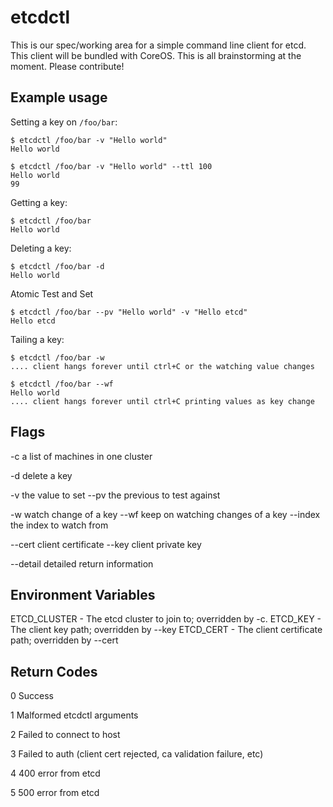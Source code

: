 etcdctl
========

This is our spec/working area for a simple command line client for etcd. This client will be bundled with CoreOS. This is all brainstorming at the moment. Please contribute!

## Example usage

Setting a key on `/foo/bar`: 

    $ etcdctl /foo/bar -v "Hello world"
    Hello world

    $ etcdctl /foo/bar -v "Hello world" --ttl 100
    Hello world
    99
 
Getting a key:

    $ etcdctl /foo/bar
    Hello world

Deleting a key:

    $ etcdctl /foo/bar -d
    Hello world

Atomic Test and Set

    $ etcdctl /foo/bar --pv "Hello world" -v "Hello etcd"
    Hello etcd    
    
Tailing a key:
	
	$ etcdctl /foo/bar -w
	.... client hangs forever until ctrl+C or the watching value changes 

    $ etcdctl /foo/bar --wf
    Hello world
    .... client hangs forever until ctrl+C printing values as key change

## Flags 

-c      a list of machines in one cluster

-d      delete a key

-v      the value to set
--pv    the previous to test against

-w      watch change of a key
--wf    keep on watching changes of a key 
--index the index to watch from

--cert  client certificate
--key   client private key 

--detail detailed return information 

## Environment Variables 

ETCD_CLUSTER - The etcd cluster to join to; overridden by -c.
ETCD_KEY     - The client key path; overridden by --key
ETCD_CERT    - The client certificate path; overridden by --cert


## Return Codes

0	Success

1	Malformed etcdctl arguments

2	Failed to connect to host

3	Failed to auth (client cert rejected, ca validation failure, etc)

4	400 error from etcd

5	500 error from etcd
